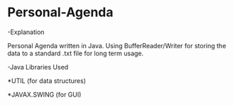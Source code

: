 # Personal-Agenda
-Explanation

Personal Agenda written in Java. Using BufferReader/Writer for storing the data to a standard .txt file for long term usage.

-Java Libraries Used

*UTIL (for data structures)

*JAVAX.SWING (for GUI)

